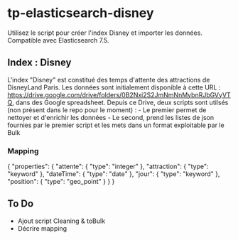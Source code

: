 # tp-elasticsearch-disney
Utilisez le script pour créer l'index Disney et importer les données.
Compatible avec Elasticsearch 7.5.

## Index : Disney 
 L'index "Disney" est constitué des temps d'attente des attractions de DisneyLand Paris. Les données sont initialement  disponible à cette URL : https://drive.google.com/drive/folders/0B2Nxi2S2JmNmNnMybnRJbGVyVTQ, dans des Google spreadsheet.
 Depuis ce Drive, deux scripts sont utilsés (non présent dans le repo pour le moment) :
    - Le premier permet de nettoyer et d'enrichir les données
    - Le second, prend les listes de json fournies par le premier script et les mets dans un format exploitable par le Bulk
### Mapping 
   {
     "properties": {
          "attente": {
            "type": "integer"
          },
          "attraction": {
            "type": "keyword"
          },
          "dateTime": {
            "type": "date"
          },
          "jour": {
            "type": "keyword"
          },
          "position": {
            "type": "geo_point"
          }
        }
      }






## To Do
- Ajout script Cleaning & toBulk 
- Décrire mapping 